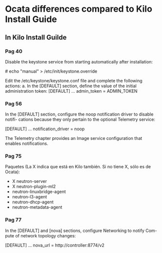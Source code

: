 # Ocata differences compared to Kilo Install Guide

## In Kilo Install Guilde

### Pag 40

Disable the keystone service from starting automatically after installation:

\# echo "manual" > /etc/init/keystone.override


Edit the /etc/keystone/keystone.conf file and complete the following actions:
a. In the [DEFAULT] section, define the value of the initial administration token:
[DEFAULT]
...
admin_token = ADMIN_TOKEN

### Pag 56

In the [DEFAULT] section, configure the noop notification driver to disable notifi-
cations because they only pertain to the optional Telemetry service:

[DEFAULT]
...
notification_driver = noop

The Telemetry chapter provides an Image service configuration that enables notifications.

### Pag 75

Paquetes (La X indica que está en Kilo también. Si no tiene X, sólo es de Ocata):

- X neutron-server
- X neutron-plugin-ml2
- neutron-linuxbridge-agent
- neutron-l3-agent
- neutron-dhcp-agent
- neutron-metadata-agent

### Pag 77

In the [DEFAULT] and [nova] sections, configure Networking to notify Com-
pute of network topology changes:

[DEFAULT]
...
nova_url = http://controller:8774/v2
